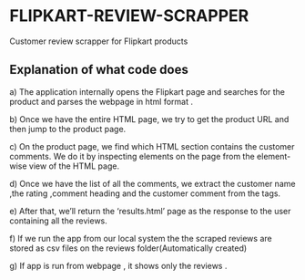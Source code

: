 # FLIPKART-REVIEW-SCRAPPER
Customer review scrapper for Flipkart products

## Explanation of what code does 
a)	The application internally opens the Flipkart page and searches for the product and parses the webpage in html format .

b)	Once we have the entire HTML page, we try to get the product URL and then jump to the product page. 

c)	On the product page, we find which HTML section contains the customer comments. We do it by inspecting elements on the page from the element-wise view of the HTML page. 

d)	Once we have the list of all the comments, we extract the customer name ,the rating ,comment heading and the customer comment from the tags. 

e)	After that, we’ll return the ‘results.html’ page as the response to the user containing all the reviews. 

f)	If we run the app from our local system the the scraped reviews are stored as csv files on the reviews folder(Automatically created) 

g)	If app is run from webpage , it shows only the reviews .
